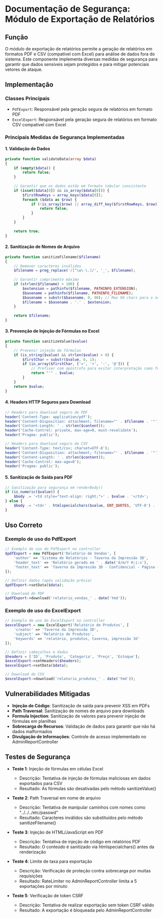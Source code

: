 # Documentação de Segurança: Módulo de Exportação de Relatórios

## Função
O módulo de exportação de relatórios permite a geração de relatórios em formatos PDF e CSV (compatível com Excel) para análise de dados fora do sistema. Este componente implementa diversas medidas de segurança para garantir que dados sensíveis sejam protegidos e para mitigar potenciais vetores de ataque.

## Implementação

### Classes Principais
- `PdfExport`: Responsável pela geração segura de relatórios em formato PDF
- `ExcelExport`: Responsável pela geração segura de relatórios em formato CSV compatível com Excel

### Principais Medidas de Segurança Implementadas

#### 1. Validação de Dados
```php
private function validateData(array $data)
{
    if (empty($data)) {
        return false;
    }
    
    // Garantir que os dados estão em formato tabular consistente
    if (isset($data[0]) && is_array($data[0])) {
        $firstRowKeys = array_keys($data[0]);
        foreach ($data as $row) {
            if (!is_array($row) || array_diff_key($firstRowKeys, $row)) {
                return false;
            }
        }
    }
    
    return true;
}
```

#### 2. Sanitização de Nomes de Arquivo
```php
private function sanitizeFilename($filename)
{
    // Remover caracteres inválidos
    $filename = preg_replace('/[^\w\-\.]/', '_', $filename);
    
    // Garantir comprimento máximo
    if (strlen($filename) > 100) {
        $extension = pathinfo($filename, PATHINFO_EXTENSION);
        $basename = pathinfo($filename, PATHINFO_FILENAME);
        $basename = substr($basename, 0, 90); // Max 90 chars para o nome
        $filename = $basename . '.' . $extension;
    }
    
    return $filename;
}
```

#### 3. Prevenção de Injeção de Fórmulas no Excel
```php
private function sanitizeValue($value)
{
    // Prevenir injeção de fórmulas
    if (is_string($value) && strlen($value) > 0) {
        $firstChar = substr($value, 0, 1);
        if (in_array($firstChar, ['=', '+', '-', '@'])) {
            // Prefixar com apóstrofo para evitar interpretação como fórmula
            return "'" . $value;
        }
    }
    return $value;
}
```

#### 4. Headers HTTP Seguros para Download
```php
// Headers para download seguro de PDF
header('Content-Type: application/pdf');
header('Content-Disposition: attachment; filename="' . $filename . '"');
header('Content-Length: ' . strlen($content));
header('Cache-Control: private, max-age=0, must-revalidate');
header('Pragma: public');

// Headers para download seguro de CSV
header('Content-Type: text/csv; charset=UTF-8');
header('Content-Disposition: attachment; filename="' . $filename . '"');
header('Content-Length: ' . strlen($content));
header('Cache-Control: max-age=0');
header('Pragma: public');
```

#### 5. Sanitização de Saída para PDF
```php
// Sanitização para segurança em renderBody()
if (is_numeric($value)) {
    $body .= '<td style="text-align: right;">' . $value . '</td>';
} else {
    $body .= '<td>' . htmlspecialchars($value, ENT_QUOTES, 'UTF-8') . '</td>';
}
```

## Uso Correto

### Exemplo de uso do PdfExport
```php
// Exemplo de uso do PdfExport no controller
$pdfExport = new PdfExport('Relatório de Vendas', [
    'author' => 'Sistema de Relatórios - Taverna da Impressão 3D',
    'header_text' => 'Relatório gerado em ' . date('d/m/Y H:i:s'),
    'footer_text' => 'Taverna da Impressão 3D - Confidencial - Página {PAGE_NUM} de {PAGE_COUNT}'
]);

// Definir dados (após validação prévia)
$pdfExport->setData($data);

// Download do PDF
$pdfExport->download('relatorio_vendas_' . date('Ymd'));
```

### Exemplo de uso do ExcelExport
```php
// Exemplo de uso do ExcelExport no controller
$excelExport = new ExcelExport('Relatório de Produtos', [
    'creator' => 'Taverna da Impressão 3D',
    'subject' => 'Relatório de Produtos',
    'keywords' => 'relatório, produtos, taverna, impressão 3d'
]);

// Definir cabeçalhos e dados
$headers = ['ID', 'Produto', 'Categoria', 'Preço', 'Estoque'];
$excelExport->setHeaders($headers);
$excelExport->setData($data);

// Download do CSV
$excelExport->download('relatorio_produtos_' . date('Ymd'));
```

## Vulnerabilidades Mitigadas

- **Injeção de Código**: Sanitização de saída para prevenir XSS em PDFs
- **Path Traversal**: Sanitização de nomes de arquivo para downloads
- **Formula Injection**: Sanitização de valores para prevenir injeção de fórmulas em planilhas
- **Sobrecarga de Recursos**: Validação de dados para garantir que não há dados malformados
- **Divulgação de Informações**: Controle de acesso implementado no AdminReportController

## Testes de Segurança

- **Teste 1**: Injeção de fórmulas em células Excel
  - Descrição: Tentativa de injeção de fórmulas maliciosas em dados exportados para CSV
  - Resultado: As fórmulas são desativadas pelo método sanitizeValue()

- **Teste 2**: Path Traversal em nome de arquivo
  - Descrição: Tentativa de manipular caminhos com nomes como "../../../etc/passwd"
  - Resultado: Caracteres inválidos são substituídos pelo método sanitizeFilename()

- **Teste 3**: Injeção de HTML/JavaScript em PDF
  - Descrição: Tentativa de injeção de código em relatórios PDF
  - Resultado: O conteúdo é sanitizado via htmlspecialchars() antes da renderização

- **Teste 4**: Limite de taxa para exportação
  - Descrição: Verificação de proteção contra sobrecarga por muitas requisições
  - Resultado: RateLimiter no AdminReportController limita a 5 exportações por minuto

- **Teste 5**: Verificação de token CSRF
  - Descrição: Tentativa de realizar exportação sem token CSRF válido
  - Resultado: A exportação é bloqueada pelo AdminReportController